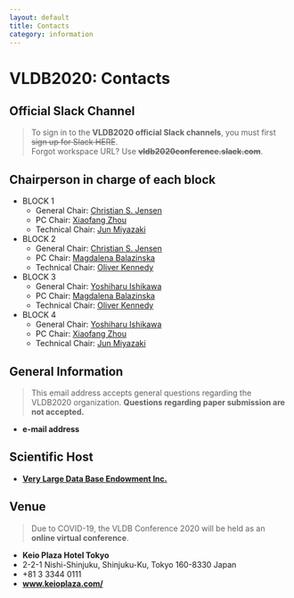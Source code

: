 ```yaml
---
layout: default
title: Contacts
category: information
---
```


# VLDB2020: Contacts

## Official Slack Channel

> To sign in to the **VLDB2020 official Slack channels**, you must first <!-- a class="btn btn-red" href="https://tokyo.vldb2020.org/?slack=signup"--><s>sign up for Slack HERE</s><!--/a-->.<br>
> Forgot workspace URL? Use <s>**vldb2020conference.slack.com**</s>.

<!--
* [Announcements Channel](https://tokyo.vldb2020.org/?slack=announcements)
* [Tech Support Channel](https://tokyo.vldb2020.org/?slack=support)
* [VLDB2020 General Channel](https://tokyo.vldb2020.org/?slack=general) 
-->

## Chairperson in charge of each block

* BLOCK 1
    * General Chair: <a href="mailto:csj@cs.aau.dk">Christian S. Jensen</a>
    * PC Chair: <a href="mailto:uqxzhou@uq.edu.au">Xiaofang Zhou</a>
    * Technical Chair: <a href="mailto:miyazaki@cs.titech.ac.jp">Jun Miyazaki</a> 
* BLOCK 2
    * General Chair: <a href="mailto:csj@cs.aau.dk">Christian S. Jensen</a>
    * PC Chair: <a href="mailto:magda@cs.washington.edu">Magdalena Balazinska</a>
    * Technical Chair: <a href="mailto:okennedy@buffalo.edu">Oliver Kennedy</a>
* BLOCK 3
    * General Chair: <a href="mailto:ishikawa@i.nagoya-u.ac.jp">Yoshiharu Ishikawa</a>
    * PC Chair: <a href="mailto:magda@cs.washington.edu">Magdalena Balazinska</a>
    * Technical Chair: <a href="mailto:kennedy@buffalo.edu">Oliver Kennedy</a>
* BLOCK 4
    * General Chair: <a href="mailto:ishikawa@i.nagoya-u.ac.jp">Yoshiharu Ishikawa</a>
    * PC Chair: <a href="mailto:uqxzhou@uq.edu.au">Xiaofang Zhou</a>
    * Technical Chair: <a href="mailto:miyazaki@cs.titech.ac.jp">Jun Miyazaki</a> 


## General Information

> This email address accepts general questions regarding the VLDB2020 organization. **Questions regarding paper submission are not accepted.**

<ul class="fa-ul">
    <li><span class="fa-li"><i class="far fa-envelope"></i></span><strong><span class="contactaddress">e-mail address</span></strong></li>
</ul>

## Scientific Host

<ul class="fa-ul">
    <li><span class="fa-li"><i class="fas fa-external-link-alt"></i></span><strong><a href="//vldb.org/" target="_blank">Very Large Data Base Endowment Inc.</a></strong></li>
</ul>

## Venue

> Due to COVID-19, the VLDB Conference 2020 will be held as an **online virtual conference**.

<ul class="fa-ul">
    <li><span class="fa-li"><i class="fas fa-hotel"></i></span><strong>Keio Plaza Hotel
            Tokyo</strong></li>
    <li><span class="fa-li"><i class="fas fa-map"></i></span>2-2-1 Nishi-Shinjuku,
        Shinjuku-Ku,
        Tokyo
        160-8330 Japan</li>
    <li><span class="fa-li"><i class="fas fa-phone"></i></span>+81 3 3344 0111</li>
        <li><span class="fa-li"><i class="fas fa-external-link-alt"></i></span><strong><a href="https://www.keioplaza.com/" target="_blank">www.keioplaza.com/</a></strong></li>
</ul>
